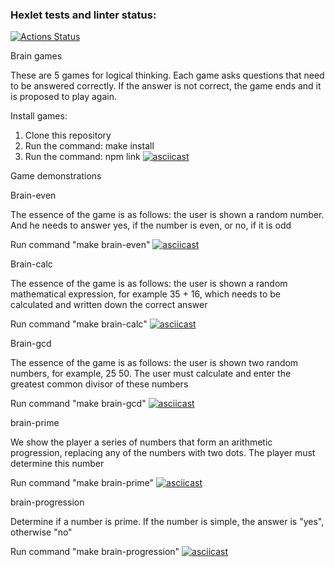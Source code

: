 ### Hexlet tests and linter status:
[![Actions Status](https://github.com/AlexeyRatnichkin/frontend-project-44/workflows/hexlet-check/badge.svg)](https://github.com/AlexeyRatnichkin/frontend-project-44/actions)

Brain games

These are 5 games for logical thinking. Each game asks questions that need to be answered correctly. If the answer is not correct, the game ends and it is proposed to play again.

Install games:

1. Clone this repository
2. Run the command: make install
3. Run the command: npm link
[![asciicast](https://asciinema.org/a/OOYIMmxUIOR9buyyFQz7jrTGj.svg)](https://asciinema.org/a/OOYIMmxUIOR9buyyFQz7jrTGj)

Game demonstrations

Brain-even

The essence of the game is as follows: the user is shown a random number. And he needs to answer yes, if the number is even, or no, if it is odd

Run command "make brain-even"
[![asciicast](https://asciinema.org/a/6T2kH5omt0OEa5uoTyniJ7aBU.svg)](https://asciinema.org/a/6T2kH5omt0OEa5uoTyniJ7aBU)

Brain-calc

The essence of the game is as follows: the user is shown a random mathematical expression, for example 35 + 16, which needs to be calculated and written down the correct answer

Run command "make brain-calc"
[![asciicast](https://asciinema.org/a/vIwz4xysVWeQXS8mgFBjrqHZA.svg)](https://asciinema.org/a/vIwz4xysVWeQXS8mgFBjrqHZA)

Brain-gcd

The essence of the game is as follows: the user is shown two random numbers, for example, 25 50. The user must calculate and enter the greatest common divisor of these numbers

Run command "make brain-gcd"
[![asciicast](https://asciinema.org/a/vIwz4xysVWeQXS8mgFBjrqHZA.svg)](https://asciinema.org/a/vIwz4xysVWeQXS8mgFBjrqHZA)

brain-prime

We show the player a series of numbers that form an arithmetic progression, replacing any of the numbers with two dots. The player must determine this number

Run command "make brain-prime"
[![asciicast](https://asciinema.org/a/B1jRxvfDANpePL9Z78mhRbC0i.svg)](https://asciinema.org/a/B1jRxvfDANpePL9Z78mhRbC0i)

brain-progression

Determine if a number is prime. If the number is simple, the answer is "yes", otherwise "no"

Run command "make brain-progression"
[![asciicast](https://asciinema.org/a/PiyFcLa6LCLL50vXXzoHafXzL.svg)](https://asciinema.org/a/PiyFcLa6LCLL50vXXzoHafXzL)


